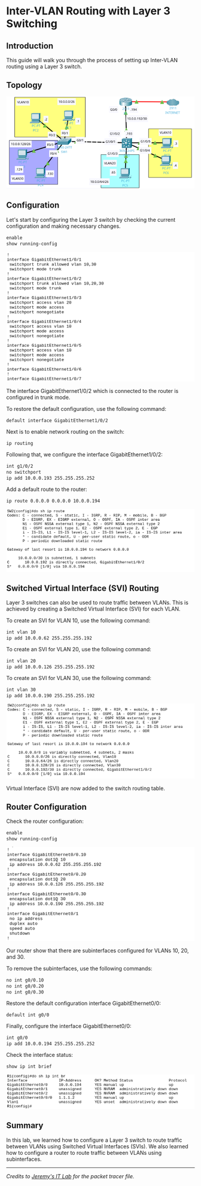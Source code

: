 # Inter-VLAN Routing with Layer 3 Switching

## Introduction

This guide will walk you through the process of setting up Inter-VLAN routing using a Layer 3 switch.

## Topology

![Topology](img/topology.png)

## Configuration

Let's start by configuring the Layer 3 switch by checking the current configuration and making necessary changes.

```
enable
show running-config
```

![Switch2 Configuration](img/sw2-running-config.png)

The interface GigabitEthernet1/0/2 which is connected to the router is configured in trunk mode.

To restore the default configuration, use the following command:

```
default interface GigabitEthernet1/0/2
```

Next is to enable network routing on the switch:

```
ip routing
```

Following that, we configure the interface GigabitEthernet1/0/2:

```
int g1/0/2
no switchport
ip add 10.0.0.193 255.255.255.252
```

Add a default route to the router:

```
ip route 0.0.0.0 0.0.0.0 10.0.0.194
```

![Defualt Route](img/sw2-ip-route.png)

## Switched Virtual Interface (SVI) Routing

Layer 3 switches can also be used to route traffic between VLANs. This is achieved by creating a Switched Virtual Interface (SVI) for each VLAN.

To create an SVI for VLAN 10, use the following command:

```
int vlan 10
ip add 10.0.0.62 255.255.255.192
```

To create an SVI for VLAN 20, use the following command:

```
int vlan 20
ip add 10.0.0.126 255.255.255.192
```

To create an SVI for VLAN 30, use the following command:

```
int vlan 30
ip add 10.0.0.190 255.255.255.192
```

![SVI Configuration](img/sw-ip-route-svi.png)

Virtual Interface (SVI) are now added to the switch routing table.

## Router Configuration

Check the router configuration:

```
enable
show running-config
```

![Router Configuration](img/r1-running-config.png)

Our router show that there are subinterfaces configured for VLANs 10, 20, and 30.

To remove the subinterfaces, use the following commands:

```
no int g0/0.10
no int g0/0.20
no int g0/0.30
```

Restore the default configuration interface GigabitEthernet0/0:

```
default int g0/0
```

Finally, configure the interface GigabitEthernet0/0:

```
int g0/0
ip add 10.0.0.194 255.255.255.252
```

Check the interface status:

```
show ip int brief
```

![Interface Status](img/r1-interfaces.png)

## Summary

In this lab, we learned how to configure a Layer 3 switch to route traffic between VLANs using Switched Virtual Interfaces (SVIs). We also learned how to configure a router to route traffic between VLANs using subinterfaces.

---

*Credits to [Jeremy's IT Lab](https://www.jeremysitlab.com/) for the packet tracer file.*
